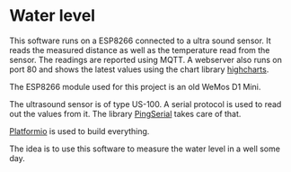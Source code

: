 # Water level

This software runs on a ESP8266 connected to a ultra sound sensor. It reads the
measured distance as well as the temperature read from the sensor. The readings
are reported using MQTT. A webserver also runs on port 80 and shows the latest
values using the chart library [highcharts](https://www.highcharts.com/).

The ESP8266 module used for this project is an old WeMos D1 Mini.

The ultrasound sensor is of type US-100. A serial protocol is used to read out
the values from it. The library
[PingSerial](https://github.com/stoduk/PingSerial) takes care of that.

[Platformio](https://platformio.org/) is used to build everything.

The idea is to use this software to measure the water level in a well some day.
